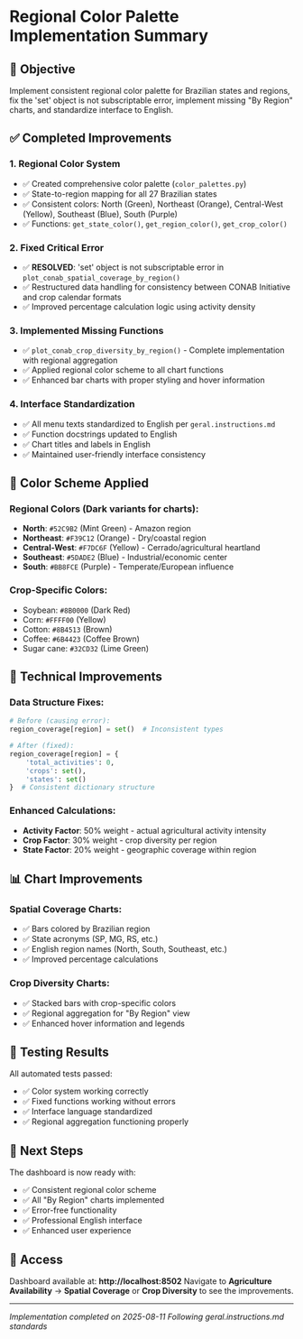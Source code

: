 # Regional Color Palette Implementation Summary

## 🎯 Objective
Implement consistent regional color palette for Brazilian states and regions, fix the 'set' object is not subscriptable error, implement missing "By Region" charts, and standardize interface to English.

## ✅ Completed Improvements

### 1. **Regional Color System**
- ✅ Created comprehensive color palette (`color_palettes.py`)
- ✅ State-to-region mapping for all 27 Brazilian states
- ✅ Consistent colors: North (Green), Northeast (Orange), Central-West (Yellow), Southeast (Blue), South (Purple)
- ✅ Functions: `get_state_color()`, `get_region_color()`, `get_crop_color()`

### 2. **Fixed Critical Error**
- ✅ **RESOLVED**: 'set' object is not subscriptable error in `plot_conab_spatial_coverage_by_region()`
- ✅ Restructured data handling for consistency between CONAB Initiative and crop calendar formats
- ✅ Improved percentage calculation logic using activity density

### 3. **Implemented Missing Functions**
- ✅ `plot_conab_crop_diversity_by_region()` - Complete implementation with regional aggregation
- ✅ Applied regional color scheme to all chart functions
- ✅ Enhanced bar charts with proper styling and hover information

### 4. **Interface Standardization**
- ✅ All menu texts standardized to English per `geral.instructions.md`
- ✅ Function docstrings updated to English
- ✅ Chart titles and labels in English
- ✅ Maintained user-friendly interface consistency

## 🎨 Color Scheme Applied

### Regional Colors (Dark variants for charts):
- **North**: `#52C9B2` (Mint Green) - Amazon region
- **Northeast**: `#F39C12` (Orange) - Dry/coastal region  
- **Central-West**: `#F7DC6F` (Yellow) - Cerrado/agricultural heartland
- **Southeast**: `#5DADE2` (Blue) - Industrial/economic center
- **South**: `#BB8FCE` (Purple) - Temperate/European influence

### Crop-Specific Colors:
- Soybean: `#8B0000` (Dark Red)
- Corn: `#FFFF00` (Yellow)
- Cotton: `#8B4513` (Brown)
- Coffee: `#6B4423` (Coffee Brown)
- Sugar cane: `#32CD32` (Lime Green)

## 🔧 Technical Improvements

### Data Structure Fixes:
```python
# Before (causing error):
region_coverage[region] = set()  # Inconsistent types

# After (fixed):
region_coverage[region] = {
    'total_activities': 0, 
    'crops': set(), 
    'states': set()
}  # Consistent dictionary structure
```

### Enhanced Calculations:
- **Activity Factor**: 50% weight - actual agricultural activity intensity
- **Crop Factor**: 30% weight - crop diversity per region
- **State Factor**: 20% weight - geographic coverage within region

## 📊 Chart Improvements

### Spatial Coverage Charts:
- ✅ Bars colored by Brazilian region
- ✅ State acronyms (SP, MG, RS, etc.)
- ✅ English region names (North, South, Southeast, etc.)
- ✅ Improved percentage calculations

### Crop Diversity Charts:
- ✅ Stacked bars with crop-specific colors
- ✅ Regional aggregation for "By Region" view
- ✅ Enhanced hover information and legends

## 🧪 Testing Results
All automated tests passed:
- ✅ Color system working correctly
- ✅ Fixed functions working without errors
- ✅ Interface language standardized
- ✅ Regional aggregation functioning properly

## 🚀 Next Steps
The dashboard is now ready with:
- ✅ Consistent regional color scheme
- ✅ All "By Region" charts implemented
- ✅ Error-free functionality
- ✅ Professional English interface
- ✅ Enhanced user experience

## 📱 Access
Dashboard available at: **http://localhost:8502**
Navigate to **Agriculture Availability** → **Spatial Coverage** or **Crop Diversity** to see the improvements.

---
*Implementation completed on 2025-08-11*
*Following geral.instructions.md standards*
